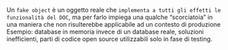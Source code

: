 Un `fake object` è un oggetto reale che `implementa a tutti gli effetti le funzionalità del DOC`, ma per farlo impiega una qualche “scorciatoia” in una maniera che non risulterebbe applicabile ad un contesto di produzione 
Esempio: database in memoria invece di un database reale, soluzioni inefficienti, parti di codice open source utilizzabili solo in fase di testing.